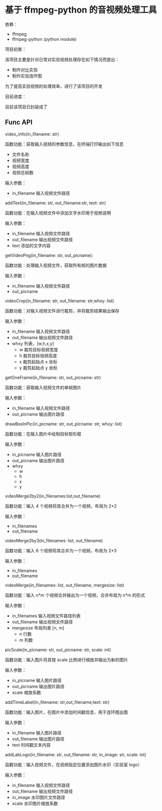 

# 基于 ffmpeg-python 的音视频处理工具



依赖：

- ffmpeg
- ffmpeg-python (python module)



项目初衷：

该项目主要是针对日常对实验视频处理存在如下情况而提出：

- 制作对比实验
- 制作实验连环图

为了提高实验视频的处理效率，进行了该项目的开发



目前进度：

目前该项目已封装成了



## Func API

video_info(in_filename: str)

函数功能：获取输入视频的参数信息，在终端打印输出如下信息

- 文件名称
- 视频宽度
- 视频高度
- 视频总帧数

输入参数：

- in_filename 输入视频文件路径



addText(in_filename: str, out_filename:str, text: str)

函数功能：在输入视频文件中添加文字水印用于视频说明

输入参数：

- in_filename 输入视频文件路径
- out_filename 输出视频文件路径
- text 添加的文字内容



getVideoPng(in_filename: str, out_picname):

函数功能：处理输入视频文件，获取所有帧的图片数据

输入参数：

- in_filename 输入视频文件路径
- out_picname



videoCrop(in_filename: str, out_filename: str,whxy: list)

函数功能：对输入视频文件进行裁剪，并将裁剪结果输出保存

输入参数：

- in_filename 输入视频文件路径
- out_filename 输出视频文件路径
- whxy 列表，[w,h,x,y]
  - w 裁剪目标视频宽度
  - h 裁剪目标视频高度
  - x 裁剪起始点 x 坐标
  - y 裁剪起始点 y 坐标



getOneFrame(in_filename: str, out_picname: str)

函数功能：获取输入视频文件的单帧图片

输入参数：

- in_filename 输入视频文件路径
- out_picname 输出图片路径



drawBoxInPic(in_picname: str, out_picname: str, whxy: list)

函数功能：在输入图片中绘制目标矩形框

输入参数：

- in_picname 输入图片路径
- out_picname 输出图片路径
- whxy 
  - w
  - h
  - x
  - y



videoMerge2by2(in_filenames:list,out_filename)

函数功能：输入 4 个视频将其合并为一个视频，布局为 2*2

输入参数：

- in_filenames
- out_filename



videoMerge2by3(in_filenames: list, out_filename)

函数功能：输入 6 个视频将其合并为一个视频，布局为 2*3

输入参数：

- in_filenames
- out_filename



videoMerge(in_filenames: list, out_filename, mergesize: list)

函数功能：输入 n*m 个视频合并输出为一个视频，合并布局为 n\*m 的形式

输入参数：

- in_filenames 输入视频文件路径列表
- out_filename 输出视频文件路径
- mergesize 布局列表 [n, m]
  - n 行数
  - m 列数



picScale(in_picname: str, out_picname: str, scale: int)

函数功能：输入图片将其按 scale 比例进行缩放并输出为新的图片

输入参数：

- in_picname 输入图片路径
- out_picname 输出图片路径
- scale 缩放系数



addTimeLabel(in_filename: str,out_filename,text: str)

函数功能：输入图片，在图片中添加时间戳信息，用于连环图出图

输入参数：

- in_filename 输入图片路径
- out_filename 输出图片路径
- text 时间戳文本内容



addLabLogo(in_filename: str, out_filename: str, in_image: str, scale: int)

函数功能：输入视频文件，在视频指定位置添加图片水印（实验室 logo）

输入参数：

- in_filename 输入视频文件路径
- out_filename 输出视频文件路径
- in_image 水印图片文件路径
- scale 水印图片缩放系数



